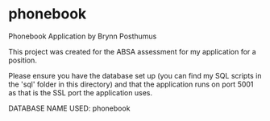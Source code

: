 # phonebook
Phonebook Application by Brynn Posthumus

This project was created for the ABSA assessment for my application for a position.

Please ensure you have the database set up (you can find my SQL scripts in the 'sql' folder in this directory) and that the application runs on port 5001 as that is the SSL port the application uses.

DATABASE NAME USED: phonebook
